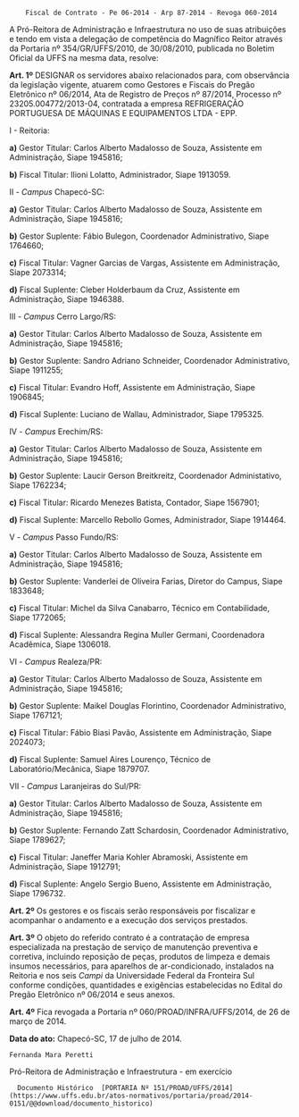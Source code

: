         Fiscal de Contrato - Pe 06-2014 - Arp 87-2014 - Revoga 060-2014  

A Pró-Reitora de Administração e Infraestrutura no uso de suas atribuições e tendo em vista a delegação de competência do Magnífico Reitor através da Portaria nº 354/GR/UFFS/2010, de 30/08/2010, publicada no Boletim Oficial da UFFS na mesma data, resolve:

 **Art. 1º** DESIGNAR os servidores abaixo relacionados para, com observância da legislação vigente, atuarem como Gestores e Fiscais do Pregão Eletrônico nº 06/2014, Ata de Registro de Preços nº 87/2014, Processo nº 23205.004772/2013-04, contratada a empresa REFRIGERAÇÃO PORTUGUESA DE MÁQUINAS E EQUIPAMENTOS LTDA - EPP.

 I - Reitoria:

 **a)** Gestor Titular: Carlos Alberto Madalosso de Souza, Assistente em Administração, Siape 1945816;

 **b)** Fiscal Titular: Ilioni Lolatto, Administrador, Siape 1913059.

 II - *Campus* Chapecó-SC:

 **a)** Gestor Titular: Carlos Alberto Madalosso de Souza, Assistente em Administração, Siape 1945816;

 **b)** Gestor Suplente: Fábio Bulegon, Coordenador Administrativo, Siape 1764660;

 **c)** Fiscal Titular: Vagner Garcias de Vargas, Assistente em Administração, Siape 2073314;

 **d)** Fiscal Suplente: Cleber Holderbaum da Cruz, Assistente em Administração, Siape 1946388.

 III - *Campus* Cerro Largo/RS:

 **a)** Gestor Titular: Carlos Alberto Madalosso de Souza, Assistente em Administração, Siape 1945816;

 **b)** Gestor Suplente: Sandro Adriano Schneider, Coordenador Administrativo, Siape 1911255;

 **c)** Fiscal Titular: Evandro Hoff, Assistente em Administração, Siape 1906845;

 **d)** Fiscal Suplente: Luciano de Wallau, Administrador, Siape 1795325.

 IV - *Campus* Erechim/RS:

 **a)** Gestor Titular: Carlos Alberto Madalosso de Souza, Assistente em Administração, Siape 1945816;

 **b)** Gestor Suplente: Laucir Gerson Breitkreitz, Coordenador Administativo, Siape 1762234;

 **c)** Fiscal Titular: Ricardo Menezes Batista, Contador, Siape 1567901;

 **d)** Fiscal Suplente: Marcello Rebollo Gomes, Administrador, Siape 1914464.

 V - *Campus* Passo Fundo/RS:

 **a)** Gestor Titular: Carlos Alberto Madalosso de Souza, Assistente em Administração, Siape 1945816;

 **b)** Gestor Suplente: Vanderlei de Oliveira Farias, Diretor do Campus, Siape 1833648;

 **c)** Fiscal Titular: Michel da Silva Canabarro, Técnico em Contabilidade, Siape 1772065;

 **d)** Fiscal Suplente: Alessandra Regina Muller Germani, Coordenadora Acadêmica, Siape 1306018.

 VI - *Campus* Realeza/PR:

 **a)** Gestor Titular: Carlos Alberto Madalosso de Souza, Assistente em Administração, Siape 1945816;

 **b)** Gestor Suplente: Maikel Douglas Florintino, Coordenador Administrativo, Siape 1767121;

 **c)** Fiscal Titular: Fábio Biasi Pavão, Assistente em Administração, Siape 2024073;

 **d)** Fiscal Suplente: Samuel Aires Lourenço, Técnico de Laboratório/Mecânica, Siape 1879707.

 VII - *Campus* Laranjeiras do Sul/PR:

 **a)** Gestor Titular: Carlos Alberto Madalosso de Souza, Assistente em Administração, Siape 1945816;

 **b)** Gestor Suplente: Fernando Zatt Schardosin, Coordenador Administrativo, Siape 1789627;

 **c)** Fiscal Titular: Janeffer Maria Kohler Abramoski, Assistente em Administração, Siape 1912791;

 **d)** Fiscal Suplente: Angelo Sergio Bueno, Assistente em Administração, Siape 1796732.

 **Art. 2º** Os gestores e os fiscais serão responsáveis por fiscalizar e acompanhar o andamento e a execução dos serviços prestados.

 **Art. 3º** O objeto do referido contrato é a contratação de empresa especializada na prestação de serviço de manutenção preventiva e corretiva, incluindo reposição de peças, produtos de limpeza e demais insumos necessários, para aparelhos de ar-condicionado, instalados na Reitoria e nos seis *Campi* da Universidade Federal da Fronteira Sul conforme condições, quantidades e exigências estabelecidas no Edital do Pregão Eletrônico nº 06/2014 e seus anexos.

 **Art. 4º** Fica revogada a Portaria nº 060/PROAD/INFRA/UFFS/2014, de 26 de março de 2014.

  

   **Data do ato:** Chapecó-SC, 17 de julho de 2014.   
 

    Fernanda Mara Peretti   
 Pró-Reitora de Administração e Infraestrutura - em exercício 

      Documento Histórico  [PORTARIA Nº 151/PROAD/UFFS/2014](https://www.uffs.edu.br/atos-normativos/portaria/proad/2014-0151/@@download/documento_historico)     
      